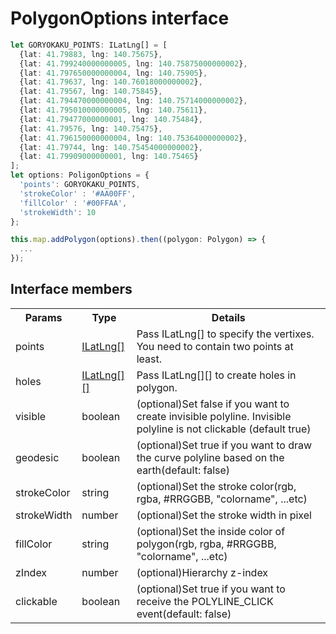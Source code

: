 # PolygonOptions interface

```typescript
let GORYOKAKU_POINTS: ILatLng[] = [
  {lat: 41.79883, lng: 140.75675},
  {lat: 41.799240000000005, lng: 140.75875000000002},
  {lat: 41.797650000000004, lng: 140.75905},
  {lat: 41.79637, lng: 140.76018000000002},
  {lat: 41.79567, lng: 140.75845},
  {lat: 41.794470000000004, lng: 140.75714000000002},
  {lat: 41.795010000000005, lng: 140.75611},
  {lat: 41.79477000000001, lng: 140.75484},
  {lat: 41.79576, lng: 140.75475},
  {lat: 41.796150000000004, lng: 140.75364000000002},
  {lat: 41.79744, lng: 140.75454000000002},
  {lat: 41.79909000000001, lng: 140.75465}
];
let options: PoligonOptions = {
  'points': GORYOKAKU_POINTS,
  'strokeColor' : '#AA00FF',
  'fillColor' : '#00FFAA',
  'strokeWidth': 10
};

this.map.addPolygon(options).then((polygon: Polygon) => {
  ...
});
```

## Interface members

<table>
<tr>
  <th>Params</th>
  <th>Type</th>
  <th>Details</th>
</tr>
<tr>
  <td>points</td>
  <td><a href="../ilatlng/README.md">ILatLng[]</td>
  <td>Pass ILatLng[] to specify the vertixes.<br>You need to contain two points at least.</td>
</tr>
<tr>
  <td>holes</td>
  <td><a href="../ilatlng/README.md">ILatLng[][]</td>
  <td>Pass ILatLng[][] to create holes in polygon.</td>
</tr>
<tr>
  <td>visible</td>
  <td>boolean</td>
  <td>(optional)Set false if you want to create invisible polyline. Invisible polyline is not clickable (default true)</td>
</tr>
<tr>
  <td>geodesic</td>
  <td>boolean</td>
  <td>(optional)Set true if you want to draw the curve polyline based on the earth(default: false)</td>
</tr>
<tr>
  <td>strokeColor</td>
  <td>string</td>
  <td>(optional)Set the stroke color(rgb, rgba, #RRGGBB, "colorname", ...etc)</td>
</tr>
<tr>
  <td>strokeWidth</td>
  <td>number</td>
  <td>(optional)Set the stroke width in pixel</td>
</tr>
<tr>
  <td>fillColor</td>
  <td>string</td>
  <td>(optional)Set the inside color of polygon(rgb, rgba, #RRGGBB, "colorname", ...etc)</td>
</tr>
<tr>
  <td>zIndex</td>
  <td>number</td>
  <td>(optional)Hierarchy z-index</td>
</tr>
<tr>
  <td>clickable</td>
  <td>boolean</td>
  <td>(optional)Set true if you want to receive the POLYLINE_CLICK event(default: false)</td>
</tr>
</table>
